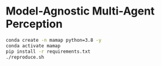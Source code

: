 # Model-Agnostic Multi-Agent Perception
```bash
conda create -n mamap python=3.8 -y
conda activate mamap
pip install -r requirements.txt
./reproduce.sh
```
